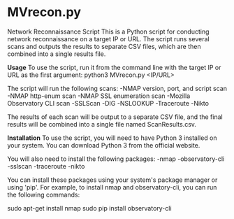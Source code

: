 # MVrecon.py

Network Reconnaissance Script
This is a Python script for conducting network reconnaissance on a target IP or URL. The script runs several scans and outputs the results to separate CSV files, which are then combined into a single results file.

**Usage**
To use the script, run it from the command line with the target IP or URL as the first argument:
python3 MVrecon.py <IP/URL>

The script will run the following scans:
-NMAP version, port, and script scan
-NMAP http-enum scan
-NMAP SSL enumeration scan
-Mozilla Observatory CLI scan
-SSLScan
-DIG
-NSLOOKUP
-Traceroute
-Nikto

The results of each scan will be output to a separate CSV file, and the final results will be combined into a single file named ScanResults.csv.

**Installation**
To use the script, you will need to have Python 3 installed on your system. You can download Python 3 from the official website.

You will also need to install the following packages:
-nmap
-observatory-cli
-sslscan
-traceroute
-nikto

You can install these packages using your system's package manager or using 'pip'. For example, to install nmap and observatory-cli, you can run the following commands:

sudo apt-get install nmap
sudo pip install observatory-cli
